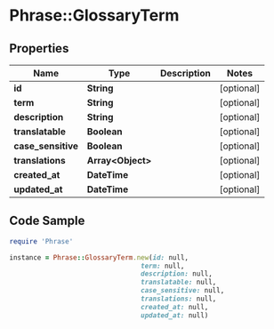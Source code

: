 # Phrase::GlossaryTerm

## Properties

Name | Type | Description | Notes
------------ | ------------- | ------------- | -------------
**id** | **String** |  | [optional] 
**term** | **String** |  | [optional] 
**description** | **String** |  | [optional] 
**translatable** | **Boolean** |  | [optional] 
**case_sensitive** | **Boolean** |  | [optional] 
**translations** | **Array&lt;Object&gt;** |  | [optional] 
**created_at** | **DateTime** |  | [optional] 
**updated_at** | **DateTime** |  | [optional] 

## Code Sample

```ruby
require 'Phrase'

instance = Phrase::GlossaryTerm.new(id: null,
                                 term: null,
                                 description: null,
                                 translatable: null,
                                 case_sensitive: null,
                                 translations: null,
                                 created_at: null,
                                 updated_at: null)
```


